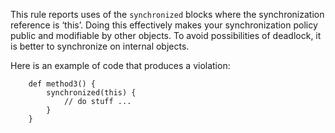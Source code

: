 This rule reports uses of the `synchronized` blocks where the
synchronization reference is ‘this’. Doing this effectively makes your
synchronization policy public and modifiable by other objects. To avoid
possibilities of deadlock, it is better to synchronize on internal
objects.

Here is an example of code that produces a violation:

``` 
    def method3() {
        synchronized(this) {
            // do stuff ...
        }
    }
```
